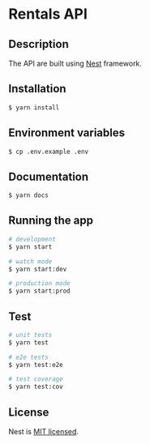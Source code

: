 # Rentals API

## Description
 
 The API are built using [Nest](https://github.com/nestjs/nest) framework.

## Installation

```bash
$ yarn install
```

## Environment variables

```bash
$ cp .env.example .env
```

## Documentation 

```bash
$ yarn docs
```

## Running the app

```bash
# development
$ yarn start

# watch mode
$ yarn start:dev

# production mode
$ yarn start:prod
```

## Test

```bash
# unit tests
$ yarn test

# e2e tests
$ yarn test:e2e

# test coverage
$ yarn test:cov
```

## License

Nest is [MIT licensed](LICENSE).
